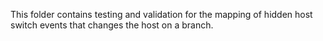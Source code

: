 This folder contains testing and validation for the mapping of hidden host switch events that changes the host on a branch.